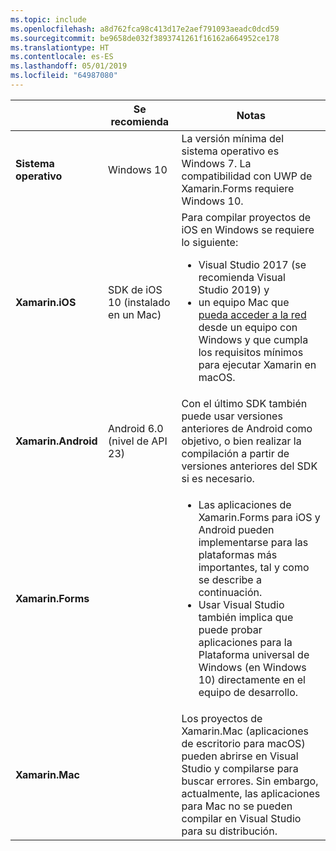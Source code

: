 ```yaml
---
ms.topic: include
ms.openlocfilehash: a8d762fca98c413d17e2aef791093aeadc0dcd59
ms.sourcegitcommit: be9658de032f3893741261f16162a664952ce178
ms.translationtype: HT
ms.contentlocale: es-ES
ms.lasthandoff: 05/01/2019
ms.locfileid: "64987080"
---
```

||Se recomienda|Notas|
|---|---|---|
|**Sistema operativo**|Windows 10|La versión mínima del sistema operativo es Windows 7. La compatibilidad con UWP de Xamarin.Forms requiere Windows 10.
|**Xamarin.iOS**|SDK de iOS 10 (instalado en un Mac)|Para compilar proyectos de iOS en Windows se requiere lo siguiente:<ul><li>Visual Studio 2017 (se recomienda Visual Studio 2019) y</li><li>un equipo Mac que <a href="~/ios/get-started/installation/windows/connecting-to-mac/index.md">pueda acceder a la red</a> desde un equipo con Windows y que cumpla los requisitos mínimos para ejecutar Xamarin en macOS.</li></ul>|
|**Xamarin.Android**|Android 6.0 (nivel de API 23)|Con el último SDK también puede usar versiones anteriores de Android como objetivo, o bien realizar la compilación a partir de versiones anteriores del SDK si es necesario.|
|**Xamarin.Forms**||<ul><li>Las aplicaciones de Xamarin.Forms para iOS y Android pueden implementarse para las plataformas más importantes, tal y como se describe a continuación.</li><li>Usar Visual Studio también implica que puede probar aplicaciones para la Plataforma universal de Windows (en Windows 10) directamente en el equipo de desarrollo.</li></ul>|
|**Xamarin.Mac**||Los proyectos de Xamarin.Mac (aplicaciones de escritorio para macOS) pueden abrirse en Visual Studio y compilarse para buscar errores. Sin embargo, actualmente, las aplicaciones para Mac no se pueden compilar en Visual Studio para su distribución.|
